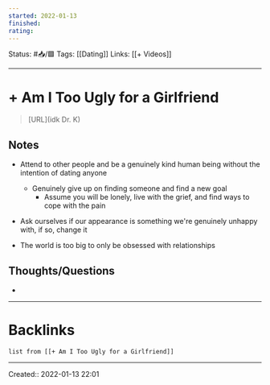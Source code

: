 ```yaml
---
started: 2022-01-13 
finished:
rating:
---
```

Status: #📥/🟩 
Tags: [[Dating]]
Links: [[+ Videos]]
___
# + Am I Too Ugly for a Girlfriend
> [URL](idk Dr. K)

## Notes
- Attend to other people and be a genuinely kind human being without the intention of dating anyone
	- Genuinely give up on finding someone and find a new goal
		- Assume you will be lonely, live with the grief, and find ways to cope with the pain
- Ask ourselves if our appearance is something we're genuinely unhappy with, if so, change it

- The world is too big to only be obsessed with relationships
## Thoughts/Questions
- 
___
# Backlinks
```dataview
list from [[+ Am I Too Ugly for a Girlfriend]]
```
___
Created:: 2022-01-13 22:01


